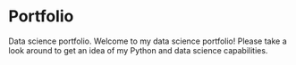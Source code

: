 # Portfolio
Data science portfolio.
Welcome to my data science portfolio! Please take a look around to get an idea of my Python and data science capabilities.
